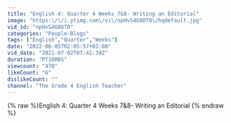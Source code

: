 ```yaml
---
title: "English 4: Quarter 4 Weeks 7&8- Writing an Editorial"
image: "https:\/\/i.ytimg.com\/vi\/npHvS4G0DT0\/hqdefault.jpg"
vid_id: "npHvS4G0DT0"
categories: "People-Blogs"
tags: ["English","Quarter","Weeks"]
date: "2022-06-05T02:05:57+03:00"
vid_date: "2021-07-02T07:41:39Z"
duration: "PT16M8S"
viewcount: "470"
likeCount: "6"
dislikeCount: ""
channel: "The Grade 4 English Teacher"
---
```

{% raw %}English 4: Quarter 4 Weeks 7&8- Writing an Editorial {% endraw %}
